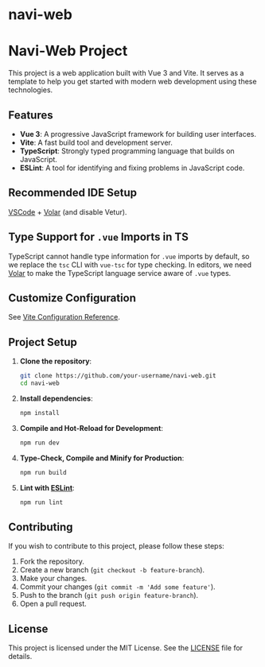 # navi-web

# Navi-Web Project

This project is a web application built with Vue 3 and Vite. It serves as a template to help you get started with modern web development using these technologies.

## Features

- **Vue 3**: A progressive JavaScript framework for building user interfaces.
- **Vite**: A fast build tool and development server.
- **TypeScript**: Strongly typed programming language that builds on JavaScript.
- **ESLint**: A tool for identifying and fixing problems in JavaScript code.

## Recommended IDE Setup

[VSCode](https://code.visualstudio.com/) + [Volar](https://marketplace.visualstudio.com/items?itemName=Vue.volar) (and disable Vetur).

## Type Support for `.vue` Imports in TS

TypeScript cannot handle type information for `.vue` imports by default, so we replace the `tsc` CLI with `vue-tsc` for type checking. In editors, we need [Volar](https://marketplace.visualstudio.com/items?itemName=Vue.volar) to make the TypeScript language service aware of `.vue` types.

## Customize Configuration

See [Vite Configuration Reference](https://vite.dev/config/).

## Project Setup

1. **Clone the repository**:

   ```sh
   git clone https://github.com/your-username/navi-web.git
   cd navi-web
   ```

2. **Install dependencies**:

   ```sh
   npm install
   ```

3. **Compile and Hot-Reload for Development**:

   ```sh
   npm run dev
   ```

4. **Type-Check, Compile and Minify for Production**:

   ```sh
   npm run build
   ```

5. **Lint with [ESLint](https://eslint.org/)**:
   ```sh
   npm run lint
   ```

## Contributing

If you wish to contribute to this project, please follow these steps:

1. Fork the repository.
2. Create a new branch (`git checkout -b feature-branch`).
3. Make your changes.
4. Commit your changes (`git commit -m 'Add some feature'`).
5. Push to the branch (`git push origin feature-branch`).
6. Open a pull request.

## License

This project is licensed under the MIT License. See the [LICENSE](LICENSE) file for details.
